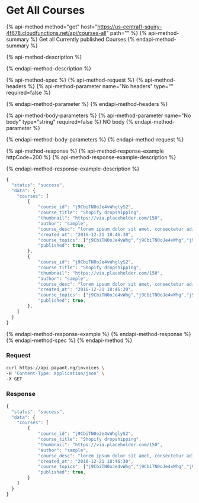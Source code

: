 # Get All Courses

{% api-method method="get" host="https://us-central1-squiry-4f678.cloudfunctions.net/api/courses-all" path="" %}
{% api-method-summary %}
Get all Currently published Courses
{% endapi-method-summary %}

{% api-method-description %}

{% endapi-method-description %}

{% api-method-spec %}
{% api-method-request %}
{% api-method-headers %}
{% api-method-parameter name="No headers" type="" required=false %}

{% endapi-method-parameter %}
{% endapi-method-headers %}

{% api-method-body-parameters %}
{% api-method-parameter name="No body" type="string" required=false %}
NO body
{% endapi-method-parameter %}

{% endapi-method-body-parameters %}
{% endapi-method-request %}

{% api-method-response %}
{% api-method-response-example httpCode=200 %}
{% api-method-response-example-description %}

{% endapi-method-response-example-description %}

```javascript
{
  "status": "success",
  "data": {
    "courses": [
        {
            "course_id": "j9CbiTN0oJe4vWhglyS2",
            "course_title": "Shopify dropshipping",
            "thumbnail": "https://via.placeholder.com/150",
            "author": "sample",
            "course_desc": "lorem ipsum dolor sit amet, consectetur adipiscing elit...",
            "created_at": "2016-12-21 18:46:30",
            "course_topics": ["j9CbiTN0oJe4vWhg","j9CbiTN0oJe4vWhg","j9CbiTN0oJe4vWhg"],
            "published": true,
        },
        {
            "course_id": "j9CbiTN0oJe4vWhglyS2",
            "course_title": "Shopify dropshipping",
            "thumbnail": "https://via.placeholder.com/150",
            "author": "sample",
            "course_desc": "lorem ipsum dolor sit amet, consectetur adipiscing elit...",
            "created_at": "2016-12-21 18:46:30",
            "course_topics": ["j9CbiTN0oJe4vWhg","j9CbiTN0oJe4vWhg","j9CbiTN0oJe4vWhg"],
            "published": true,
        },
    ]
  }
}
```

{% endapi-method-response-example %}
{% endapi-method-response %}
{% endapi-method-spec %}
{% endapi-method %}

### Request

```bash
curl https://api.payant.ng/invoices \
-H "Content-Type: application/json" \
-X GET
```

### Response

```javascript
{
  "status": "success",
  "data": {
    "courses": [
        {
            "course_id": "j9CbiTN0oJe4vWhglyS2",
            "course_title": "Shopify dropshipping",
            "thumbnail": "https://via.placeholder.com/150",
            "author": "sample",
            "course_desc": "lorem ipsum dolor sit amet, consectetur adipiscing elit...",
            "created_at": "2016-12-21 18:46:30",
            "course_topics": ["j9CbiTN0oJe4vWhg","j9CbiTN0oJe4vWhg","j9CbiTN0oJe4vWhg"],
            "published": true,
        }
    ]
  }
}
```
